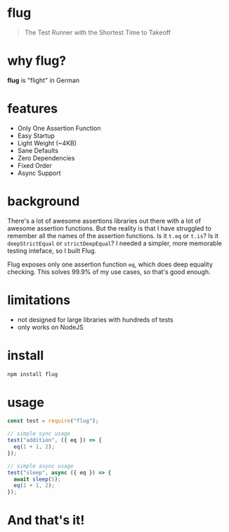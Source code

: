 # flug
> The Test Runner with the Shortest Time to Takeoff

# why flug?
**flug** is "flight" in German

# features
- Only One Assertion Function
- Easy Startup
- Light Weight (~4KB)
- Sane Defaults
- Zero Dependencies
- Fixed Order
- Async Support

# background
There's a lot of awesome assertions libraries out there with a lot of awesome assertion functions.  But the reality is that I have struggled to remember all the names of the assertion functions.  Is it `t.eq` or `t.is`?  Is it `deepStrictEqual` or `strictDeepEqual`?  I needed a simpler, more memorable testing inteface, so I built Flug.

Flug exposes only one assertion function `eq`, which does deep equality checking.  This solves 99.9% of my use cases, so that's good enough.

# limitations
- not designed for large libraries with hundreds of tests
- only works on NodeJS

# install
```bash
npm install flug
```

# usage
```js
const test = require("flug");

// simple sync usage
test("addition", ({ eq }) => {
  eq(1 + 1, 2);
});

// simple async usage
test("sleep", async ({ eq }) => {
  await sleep(5);
  eq(1 + 1, 2);
});
```

# And that's it!
